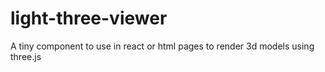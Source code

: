 # light-three-viewer
A tiny component to use in react or html pages to render 3d models using three.js
